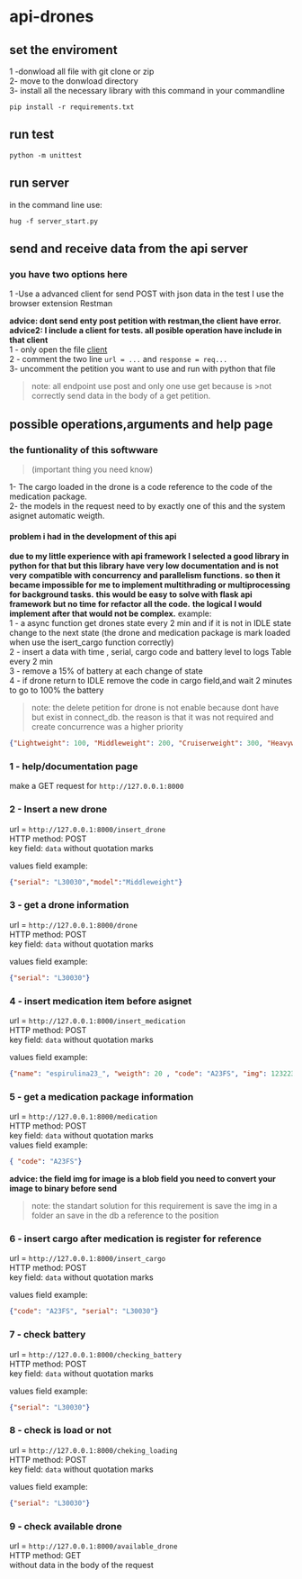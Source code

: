 # api-drones

## set the enviroment
1 -donwload all file with git clone or zip <br/>
2- move to the donwload directory <br/>
3- install all the necessary library with this command in your commandline <br/>
```batch
pip install -r requirements.txt
```

## run test
```batch
python -m unittest
```

## run server
 in the command line use:
```batch
hug -f server_start.py
```

## send and receive data from the api server
### you have two options here

1 -Use a advanced client for send POST with json data
in the test I use the browser extension Restman

**advice: dont send enty post petition with restman,the client have error.** <br/>
**advice2: I include a client for tests. all posible operation have include in that client** <br/>
1 - only open the file [client](https://github.com/N3koSempai/api-drones/blob/main/client.py) <br/>
2 - comment the two line ```url = ...``` and ```response = req...``` <br/>
3- uncomment the petition you want to use and run with python that file <br/>


>note: all endpoint use post and only one use get because is >not correctly send data in the body of a get petition.

## possible operations,arguments and help page

### the funtionality of this softwware
>(important thing you need know)

1- The cargo loaded in the drone is a code reference to the code of the medication package. <br/>
2- the models in the request need to by exactly one of this and the system asignet automatic weigth. <br/>
#### problem i had in the development of this api

**due to my little experience with api framework I selected a good library in python for that but this library have very low documentation and is not very**
**compatible with concurrency and parallelism functions.**
**so then it became impossible for me to implement multithrading or multiprocessing for background tasks.**
**this would be easy to solve with flask api framework but no time for refactor all the code.**
**the logical I would implement after that would not be complex.**
 example: <br/>
1 - a async function get drones state every 2 min and if it is not in IDLE state change to the next state (the drone and medication package is mark loaded when use the isert_cargo function correctly) <br/>
2 - insert a data with time , serial, cargo code and battery level to logs Table every 2 min <br/>
3 -  remove a 15% of battery at each change of state <br/>
4 - if drone return to IDLE remove the code in cargo field,and wait 2 minutes to go to 100% the battery <br/>
>note: the delete petition for drone is not enable because dont have but exist in connect_db. the reason is that it was not required and create concurrence was a higher priority 


```json
{"Lightweight": 100, "Middleweight": 200, "Cruiserweight": 300, "Heavyweight" :500}
```

### 1 - help/documentation page
make a GET request for ```http://127.0.0.1:8000```

### 2 - Insert a new drone
url = ```http://127.0.0.1:8000/insert_drone``` <br/>
HTTP method: POST <br/>
key field: ```data```  without quotation marks <br/>

values field example: 
```json
{"serial": "L30030","model":"Middleweight"}
```

### 3 - get a drone information
url = ```http://127.0.0.1:8000/drone``` <br/>
HTTP method: POST <br/>
key field: ```data```  without quotation marks <br/>

values field example: 
```json
{"serial": "L30030"} 
```

### 4 - insert medication item before asignet
url = ```http://127.0.0.1:8000/insert_medication``` <br/>
HTTP method: POST <br/>
key field: ```data```  without quotation marks <br/>

values field example: 
```json
{"name": "espirulina23_", "weigth": 20 , "code": "A23FS", "img": 12322354676878}
```

### 5 - get a medication package information
url = ```http://127.0.0.1:8000/medication``` <br/>
HTTP method: POST <br/>
key field: ```data```  without quotation marks <br/>
values field example: 
```json
{ "code": "A23FS"}
```

**advice: the field img for image is a blob field you need to convert your image to binary before send**

>note: the standart solution for this requirement is save the img in a folder an save in the db a reference to the position

### 6 - insert cargo after medication is register for reference
url = ```http://127.0.0.1:8000/insert_cargo``` <br/>
HTTP method: POST <br/>
key field: ```data```  without quotation marks <br/>

values field example: 
```json
{"code": "A23FS", "serial": "L30030"}
```


### 7 - check battery
url = ```http://127.0.0.1:8000/checking_battery``` <br/>
HTTP method: POST <br/>
key field: ```data```  without quotation marks <br/>

values field example: 
```json
{"serial": "L30030"}
```

### 8 - check is load or not
url = ```http://127.0.0.1:8000/cheking_loading``` <br/>
HTTP method: POST <br/>
key field: ```data```  without quotation marks <br/>

values field example: 
```json
{"serial": "L30030"}
```

### 9 - check available drone

url = ```http://127.0.0.1:8000/available_drone``` <br/>
HTTP method: GET <br/>
without data in the body of the request <br/>
